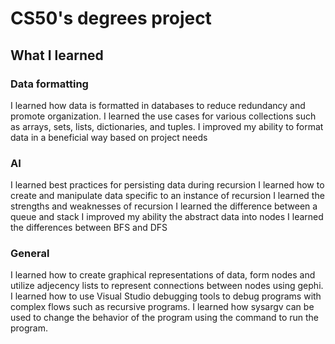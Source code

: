 # CS50's degrees project
## What I learned 
### Data formatting
I learned how data is formatted in databases to reduce redundancy and promote organization.
I learned the use cases for various collections such as arrays, sets, lists, dictionaries, and tuples.
I improved my ability to format data in a beneficial way based on project needs

### AI
I learned best practices for persisting data during recursion
I learned how to create and manipulate data specific to an instance of recursion
I learned the strengths and weaknesses of recursion
I learned the difference between a queue and stack
I improved my ability the abstract data into nodes
I learned the differences between BFS and DFS

### General
I learned how to create graphical representations of data, form nodes and utilize adjecency lists to represent connections between nodes using gephi.
I learned how to use Visual Studio debugging tools to debug programs with complex flows such as recursive programs.
I learned how sysargv can be used to change the behavior of the program using the command to run the program.  
